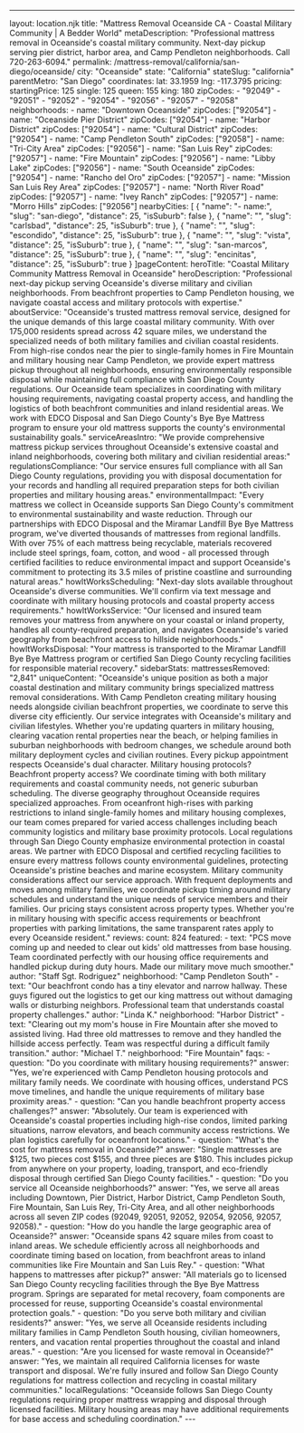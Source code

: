 ---
layout: location.njk
title: "Mattress Removal Oceanside CA - Coastal Military Community | A Bedder World" metaDescription: "Professional mattress removal in Oceanside's coastal military community. Next-day pickup serving pier district, harbor area, and Camp Pendleton neighborhoods. Call 720-263-6094."
permalink: /mattress-removal/california/san-diego/oceanside/
city: "Oceanside" state: "California" stateSlug: "california" parentMetro: "San Diego" coordinates: lat: 33.1959 lng: -117.3795 pricing: startingPrice: 125 single: 125 queen: 155 king: 180 zipCodes: - "92049" - "92051" - "92052" - "92054" - "92056" - "92057" - "92058" neighborhoods: - name: "Downtown Oceanside" zipCodes: ["92054"] - name: "Oceanside Pier District" zipCodes: ["92054"] - name: "Harbor District" zipCodes: ["92054"] - name: "Cultural District" zipCodes: ["92054"] - name: "Camp Pendleton South" zipCodes: ["92058"] - name: "Tri-City Area" zipCodes: ["92056"] - name: "San Luis Rey" zipCodes: ["92057"] - name: "Fire Mountain" zipCodes: ["92056"] - name: "Libby Lake" zipCodes: ["92056"] - name: "South Oceanside" zipCodes: ["92054"] - name: "Rancho del Oro" zipCodes: ["92057"] - name: "Mission San Luis Rey Area" zipCodes: ["92057"] - name: "North River Road" zipCodes: ["92057"] - name: "Ivey Ranch" zipCodes: ["92057"] - name: "Morro Hills" zipCodes: ["92056"] nearbyCities: [ { "name": "- name:", "slug": "san-diego", "distance": 25, "isSuburb": false }, { "name": "", "slug": "carlsbad", "distance": 25, "isSuburb": true }, { "name": "", "slug": "escondido", "distance": 25, "isSuburb": true }, { "name": "", "slug": "vista", "distance": 25, "isSuburb": true }, { "name": "", "slug": "san-marcos", "distance": 25, "isSuburb": true }, { "name": "", "slug": "encinitas", "distance": 25, "isSuburb": true } ]pageContent: heroTitle: "Coastal Military Community Mattress Removal in Oceanside" heroDescription: "Professional next-day pickup serving Oceanside's diverse military and civilian neighborhoods. From beachfront properties to Camp Pendleton housing, we navigate coastal access and military protocols with expertise." aboutService: "Oceanside's trusted mattress removal service, designed for the unique demands of this large coastal military community. With over 175,000 residents spread across 42 square miles, we understand the specialized needs of both military families and civilian coastal residents. From high-rise condos near the pier to single-family homes in Fire Mountain and military housing near Camp Pendleton, we provide expert mattress pickup throughout all neighborhoods, ensuring environmentally responsible disposal while maintaining full compliance with San Diego County regulations. Our Oceanside team specializes in coordinating with military housing requirements, navigating coastal property access, and handling the logistics of both beachfront communities and inland residential areas. We work with EDCO Disposal and San Diego County's Bye Bye Mattress program to ensure your old mattress supports the county's environmental sustainability goals." serviceAreasIntro: "We provide comprehensive mattress pickup services throughout Oceanside's extensive coastal and inland neighborhoods, covering both military and civilian residential areas:" regulationsCompliance: "Our service ensures full compliance with all San Diego County regulations, providing you with disposal documentation for your records and handling all required preparation steps for both civilian properties and military housing areas." environmentalImpact: "Every mattress we collect in Oceanside supports San Diego County's commitment to environmental sustainability and waste reduction. Through our partnerships with EDCO Disposal and the Miramar Landfill Bye Bye Mattress program, we've diverted thousands of mattresses from regional landfills. With over 75% of each mattress being recyclable, materials recovered include steel springs, foam, cotton, and wood - all processed through certified facilities to reduce environmental impact and support Oceanside's commitment to protecting its 3.5 miles of pristine coastline and surrounding natural areas." howItWorksScheduling: "Next-day slots available throughout Oceanside's diverse communities. We'll confirm via text message and coordinate with military housing protocols and coastal property access requirements." howItWorksService: "Our licensed and insured team removes your mattress from anywhere on your coastal or inland property, handles all county-required preparation, and navigates Oceanside's varied geography from beachfront access to hillside neighborhoods." howItWorksDisposal: "Your mattress is transported to the Miramar Landfill Bye Bye Mattress program or certified San Diego County recycling facilities for responsible material recovery." sidebarStats: mattressesRemoved: "2,841" uniqueContent: "Oceanside's unique position as both a major coastal destination and military community brings specialized mattress removal considerations. With Camp Pendleton creating military housing needs alongside civilian beachfront properties, we coordinate to serve this diverse city efficiently. Our service integrates with Oceanside's military and civilian lifestyles. Whether you're updating quarters in military housing, clearing vacation rental properties near the beach, or helping families in suburban neighborhoods with bedroom changes, we schedule around both military deployment cycles and civilian routines. Every pickup appointment respects Oceanside's dual character. Military housing protocols? Beachfront property access? We coordinate timing with both military requirements and coastal community needs, not generic suburban scheduling. The diverse geography throughout Oceanside requires specialized approaches. From oceanfront high-rises with parking restrictions to inland single-family homes and military housing complexes, our team comes prepared for varied access challenges including beach community logistics and military base proximity protocols. Local regulations through San Diego County emphasize environmental protection in coastal areas. We partner with EDCO Disposal and certified recycling facilities to ensure every mattress follows county environmental guidelines, protecting Oceanside's pristine beaches and marine ecosystem. Military community considerations affect our service approach. With frequent deployments and moves among military families, we coordinate pickup timing around military schedules and understand the unique needs of service members and their families. Our pricing stays consistent across property types. Whether you're in military housing with specific access requirements or beachfront properties with parking limitations, the same transparent rates apply to every Oceanside resident." reviews: count: 824 featured: - text: "PCS move coming up and needed to clear out kids' old mattresses from base housing. Team coordinated perfectly with our housing office requirements and handled pickup during duty hours. Made our military move much smoother." author: "Staff Sgt. Rodriguez" neighborhood: "Camp Pendleton South" - text: "Our beachfront condo has a tiny elevator and narrow hallway. These guys figured out the logistics to get our king mattress out without damaging walls or disturbing neighbors. Professional team that understands coastal property challenges." author: "Linda K." neighborhood: "Harbor District" - text: "Clearing out my mom's house in Fire Mountain after she moved to assisted living. Had three old mattresses to remove and they handled the hillside access perfectly. Team was respectful during a difficult family transition." author: "Michael T." neighborhood: "Fire Mountain" faqs: - question: "Do you coordinate with military housing requirements?" answer: "Yes, we're experienced with Camp Pendleton housing protocols and military family needs. We coordinate with housing offices, understand PCS move timelines, and handle the unique requirements of military base proximity areas." - question: "Can you handle beachfront property access challenges?" answer: "Absolutely. Our team is experienced with Oceanside's coastal properties including high-rise condos, limited parking situations, narrow elevators, and beach community access restrictions. We plan logistics carefully for oceanfront locations." - question: "What's the cost for mattress removal in Oceanside?" answer: "Single mattresses are $125, two pieces cost $155, and three pieces are $180. This includes pickup from anywhere on your property, loading, transport, and eco-friendly disposal through certified San Diego County facilities." - question: "Do you service all Oceanside neighborhoods?" answer: "Yes, we serve all areas including Downtown, Pier District, Harbor District, Camp Pendleton South, Fire Mountain, San Luis Rey, Tri-City Area, and all other neighborhoods across all seven ZIP codes (92049, 92051, 92052, 92054, 92056, 92057, 92058)." - question: "How do you handle the large geographic area of Oceanside?" answer: "Oceanside spans 42 square miles from coast to inland areas. We schedule efficiently across all neighborhoods and coordinate timing based on location, from beachfront areas to inland communities like Fire Mountain and San Luis Rey." - question: "What happens to mattresses after pickup?" answer: "All materials go to licensed San Diego County recycling facilities through the Bye Bye Mattress program. Springs are separated for metal recovery, foam components are processed for reuse, supporting Oceanside's coastal environmental protection goals." - question: "Do you serve both military and civilian residents?" answer: "Yes, we serve all Oceanside residents including military families in Camp Pendleton South housing, civilian homeowners, renters, and vacation rental properties throughout the coastal and inland areas." - question: "Are you licensed for waste removal in Oceanside?" answer: "Yes, we maintain all required California licenses for waste transport and disposal. We're fully insured and follow San Diego County regulations for mattress collection and recycling in coastal military communities." localRegulations: "Oceanside follows San Diego County regulations requiring proper mattress wrapping and disposal through licensed facilities. Military housing areas may have additional requirements for base access and scheduling coordination." ---